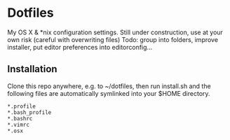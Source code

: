 Dotfiles
========

My OS X & \*nix configuration settings. Still under construction, use at your own risk (careful with overwriting files)
Todo: group into folders, improve installer, put editor preferences into editorconfig...

Installation
------------

Clone this repo anywhere, e.g. to ~/dotfiles, then run install.sh and the following files are automatically symlinked into your $HOME directory.

    *.profile
    *.bash_profile
    *.bashrc
    *.vimrc
    *.osx




